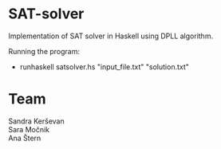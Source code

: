 # SAT-solver
Implementation of SAT solver in Haskell using DPLL algorithm.

Running the program:
* runhaskell satsolver.hs "input_file.txt" "solution.txt"

# Team
Sandra Kerševan  
Sara Močnik  
Ana Štern
